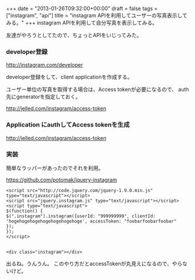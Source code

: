 +++
date = "2013-01-26T09:32:00+00:00"
draft = false
tags = ["instagram", "api"]
title = "instagram APIを利用してユーザーの写真表示してみる。"
+++
instagram APIを利用して自分写真を表示してみる。


友達がやろうとしてたので、ちょっとAPIをいじってみた。



### developer登録

http://instagram.com/developer

developer登録をして、client applicationを作成する。

ユーザー単位の写真を取得する場合は、Access tokenが必要になるので、
auth先にgeneratorを指定しておく。

http://jelled.com/instagram/access-token


### Application にauthしてAccess tokenを生成

http://jelled.com/instagram/access-token


### 実装

簡単なラッパーがあったのでそれを利用。

https://github.com/potomak/jquery-instagram

    
    
    
    <script src="http://code.jquery.com/jquery-1.9.0.min.js" type="text/javascript"></script>
    <script src="jquery.instagram.js" type="text/javascript"></script>
    <script type="text/javascript">
    $(function() {
    $(".instagram").instagram({userId: "999999999", clientId: 'hogehogehogehogehogehogehoge', accessToken: "foobarfoobarfoobar"
    });
    });
    </script>
    
    
    <div class="instagram"></div>
    
    
    

出るね。うんうん。
このやり方だとaccessTokenが丸見えになるので、やらないけど。
